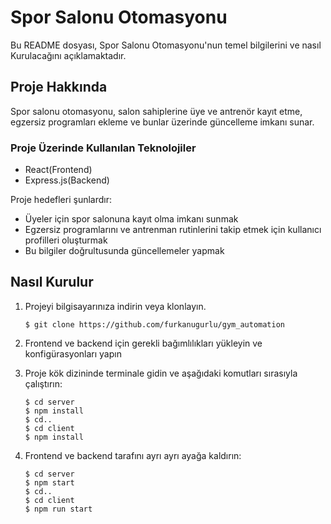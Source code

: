 # Spor Salonu Otomasyonu

Bu README dosyası, Spor Salonu Otomasyonu'nun temel bilgilerini ve nasıl Kurulacağını açıklamaktadır.

## Proje Hakkında

Spor salonu otomasyonu, salon sahiplerine üye ve antrenör kayıt etme, egzersiz programları ekleme ve bunlar üzerinde güncelleme imkanı sunar.
### Proje Üzerinde Kullanılan Teknolojiler
- React(Frontend)
- Express.js(Backend)

Proje hedefleri şunlardır:
- Üyeler için spor salonuna kayıt olma imkanı sunmak
- Egzersiz programlarını ve antrenman rutinlerini takip etmek için kullanıcı profilleri oluşturmak
- Bu bilgiler doğrultusunda güncellemeler yapmak

## Nasıl Kurulur

1. Projeyi bilgisayarınıza indirin veya klonlayın.
   ```shell
   $ git clone https://github.com/furkanugurlu/gym_automation

3. Frontend ve backend için gerekli bağımlılıkları yükleyin ve konfigürasyonları yapın
4. Proje kök dizininde terminale gidin ve aşağıdaki komutları sırasıyla çalıştırın:

   ```shell
   $ cd server
   $ npm install
   $ cd.. 
   $ cd client
   $ npm install
5. Frontend ve backend tarafını ayrı ayrı ayağa kaldırın:
   ```shell
   $ cd server
   $ npm start
   $ cd.. 
   $ cd client
   $ npm run start
